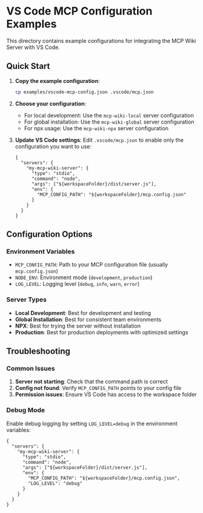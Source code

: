 # VS Code MCP Configuration Examples

This directory contains example configurations for integrating the MCP Wiki Server with VS Code.

## Quick Start

1. **Copy the example configuration**:
   ```bash
   cp examples/vscode-mcp-config.json .vscode/mcp.json
   ```

2. **Choose your configuration**:
   - For local development: Use the `mcp-wiki-local` server configuration
   - For global installation: Use the `mcp-wiki-global` server configuration  
   - For npx usage: Use the `mcp-wiki-npx` server configuration

3. **Update VS Code settings**:
   Edit `.vscode/mcp.json` to enable only the configuration you want to use:

   ```jsonc
   {
     "servers": {
       "my-mcp-wiki-server": {
         "type": "stdio",
         "command": "node",
         "args": ["${workspaceFolder}/dist/server.js"],
         "env": {
           "MCP_CONFIG_PATH": "${workspaceFolder}/mcp.config.json"
         }
       }
     }
   }
   ```

## Configuration Options

### Environment Variables

- `MCP_CONFIG_PATH`: Path to your MCP configuration file (usually `mcp.config.json`)
- `NODE_ENV`: Environment mode (`development`, `production`)
- `LOG_LEVEL`: Logging level (`debug`, `info`, `warn`, `error`)

### Server Types

- **Local Development**: Best for development and testing
- **Global Installation**: Best for consistent team environments
- **NPX**: Best for trying the server without installation
- **Production**: Best for production deployments with optimized settings

## Troubleshooting

### Common Issues

1. **Server not starting**: Check that the command path is correct
2. **Config not found**: Verify `MCP_CONFIG_PATH` points to your config file
3. **Permission issues**: Ensure VS Code has access to the workspace folder

### Debug Mode

Enable debug logging by setting `LOG_LEVEL=debug` in the environment variables:

```jsonc
{
  "servers": {
    "my-mcp-wiki-server": {
      "type": "stdio",
      "command": "node", 
      "args": ["${workspaceFolder}/dist/server.js"],
      "env": {
        "MCP_CONFIG_PATH": "${workspaceFolder}/mcp.config.json",
        "LOG_LEVEL": "debug"
      }
    }
  }
}
```
